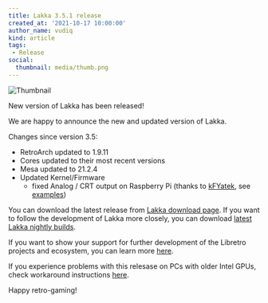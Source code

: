 ```yaml
---
title: Lakka 3.5.1 release
created_at: '2021-10-17 10:00:00'
author_name: vudiq
kind: article
tags:
 - Release
social:
  thumbnail: media/thumb.png
---
```


![Thumbnail](media/thumb.png)

New version of Lakka has been released!

We are happy to announce the new and updated version of Lakka.

Changes since version 3.5:

- RetroArch updated to 1.9.11
- Cores updated to their most recent versions
- Mesa updated to 21.2.4
- Updated Kernel/Firmware
   - fixed Analog / CRT output on Raspberry Pi (thanks to [kFYatek](https://github.com/kFYatek), see [examples](/doc/Raspberry-Pi/#composite-output))

You can download the latest release from [Lakka download page](/get). If you want to follow the development of Lakka more closely, you can download [latest Lakka nightly builds](<%= @config[:devel][:'all-latest'] %>).

If you want to show your support for further development of the Libretro projects and ecosystem, you can learn more [here](https://retroarch.com/index.php?page=donate).

If you experience problems with this relesase on PCs with older Intel GPUs, check workaround instructions [here](https://forums.libretro.com/t/generic-pc-3-5-not-working/35134).

Happy retro-gaming!
